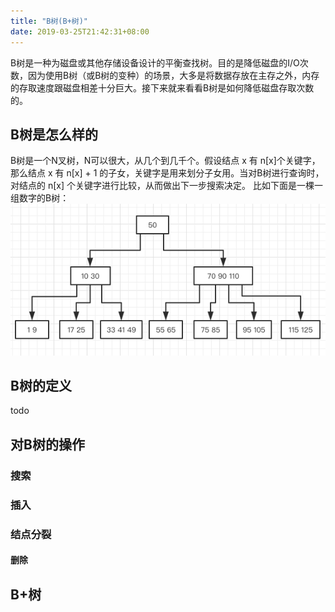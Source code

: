 ```yaml
---
title: "B树(B+树)"
date: 2019-03-25T21:42:31+08:00
---
```


B树是一种为磁盘或其他存储设备设计的平衡查找树。目的是降低磁盘的I/O次数，因为使用B树（或B树的变种）的场景，大多是将数据存放在主存之外，内存的存取速度跟磁盘相差十分巨大。接下来就来看看B树是如何降低磁盘存取次数的。

## B树是怎么样的
B树是一个N叉树，N可以很大，从几个到几千个。假设结点 x 有 n[x]个关键字，那么结点 x 有 n[x] + 1 的子女，关键字是用来划分子女用。当对B树进行查询时，对结点的 n[x] 个关键字进行比较，从而做出下一步搜索决定。
比如下面是一棵一组数字的B树：
![](btree.png)

## B树的定义
todo

## 对B树的操作

### 搜索

### 插入

### 结点分裂

#### 删除

## B+树
